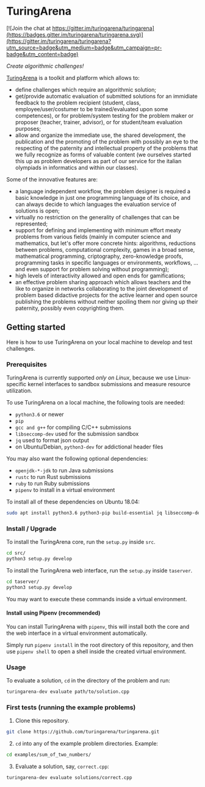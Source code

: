 # TuringArena

[![Join the chat at https://gitter.im/turingarena/turingarena](https://badges.gitter.im/turingarena/turingarena.svg)](https://gitter.im/turingarena/turingarena?utm_source=badge&utm_medium=badge&utm_campaign=pr-badge&utm_content=badge)

*Create algorithmic challenges!*

[TuringArena](http://turingarena.org "TuringArena") is a toolkit and platform which allows to:

* define challenges which require an algorithmic solution;
* get/provide automatic evaluation of submitted solutions for an immidiate feedback to the problem recipient (student, class, employee/user/costumer to be trained/evaluated upon some competences), or for problem/system testing for the problem maker or proposer (teacher, trainer, advisor), or for student/team evaluation purposes;
* allow and organize the immediate use, the shared development, the publication and the promoting of the problem with possibly an eye to the respecting of the paternity and intellectual property of the problems that we fully recognize as forms of valuable content (we ourselves started this up as problem developers as part of our service for the italian olympiads in informatics and within our classes).

Some of the innovative features are:

* a language independent workflow, the problem designer is required a basic knowledge in just one programming language of its choice, and can always decide to which languages the evaluation service of solutions is open;
* virtually no restriction on the generality of challenges that can be represented;
* support for defining and implementing with minimum effort meaty problems from various fields (mainly in computer science and mathematics, but let's offer more concrete hints: algorithms, reductions between problems, computational complexity, games in a broad sense, mathematical programming, criptography, zero-knowledge proofs, programming tasks in specific languages or environments, workflows, ... and even support for problem solving without programming);  
* high levels of interactivity allowed and open ends for gamifications;
* an effective problem sharing approach which allows teachers and the like to organize in networks collaborating to the joint development of problem based didactive projects for the active learner and open source publishing the problems without neither spoiling them nor giving up their paternity, possibly even copyrighting them.


## Getting started

Here is how to use TuringArena on your local machine to develop and test challenges.

### Prerequisites

TuringArena is currently supported *only on Linux*, because we use
Linux-specific kernel interfaces to sandbox submissions and measure resource utilization. 

To use TuringArena on a local machine, the following tools are needed:
- `python3.6` or newer
- `pip`
- `gcc and g++` for compiling C/C++ submissions
- `libseccomp-dev` used for the submission sandbox
- `jq` used to format json output
- on Ubuntu/Debian, `python3-dev` for addictional header files 

You may also want the following optional dependencies:
- `openjdk-*-jdk` to run Java submissions
- `rustc` to run Rust submissions 
- `ruby` to run Ruby submissions
- `pipenv` to install in a virtual environment 

To install all of these dependencies on Ubuntu 18.04:
```bash
sudo apt install python3.6 python3-pip build-essential jq libseccomp-dev 
```

### Install / Upgrade
To install the TuringArena core, run the `setup.py` inside `src`. 
```bash
cd src/
python3 setup.py develop
```

To install the TuringArena web interface, run the `setup.py` inside `taserver`. 
```bash
cd taserver/
python3 setup.py develop
```
You may want to execute these commands inside a virtual environment. 

#### Install using Pipenv (recommended)
You can install TuringArena with `pipenv`, this will install both the 
core and the web interface in a virtual environment automatically. 

Simply run `pipenv install` in the root directory of this repository, 
and then use `pipenv shell` to open a shell inside the created virtual environment. 

### Usage

To evaluate a solution, `cd` in the directory of the problem and run:
```bash
turingarena-dev evaluate path/to/solution.cpp
```

### First tests (running the example problems)

1. Clone this repository.
```bash
git clone https://github.com/turingarena/turingarena.git
```
2. `cd` into any of the example problem directories. Example:
```bash
cd examples/sum_of_two_numbers/
```
3. Evaluate a solution, say, `correct.cpp`:
```bash
turingarena-dev evaluate solutions/correct.cpp
```
